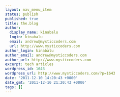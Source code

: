 ```yaml
---
layout: nav_menu_item
status: publish
published: true
title: the.blog
author:
  display_name: kinabalu
  login: kinabalu
  email: andrew@mysticcoders.com
  url: http://www.mysticcoders.com
author_login: kinabalu
author_email: andrew@mysticcoders.com
author_url: http://www.mysticcoders.com
excerpt: tech articles
wordpress_id: 1643
wordpress_url: http://www.mysticcoders.com/?p=1643
date: '2011-12-10 14:20:43 +0000'
date_gmt: '2011-12-10 21:20:43 +0000'
tags: []
---
```


